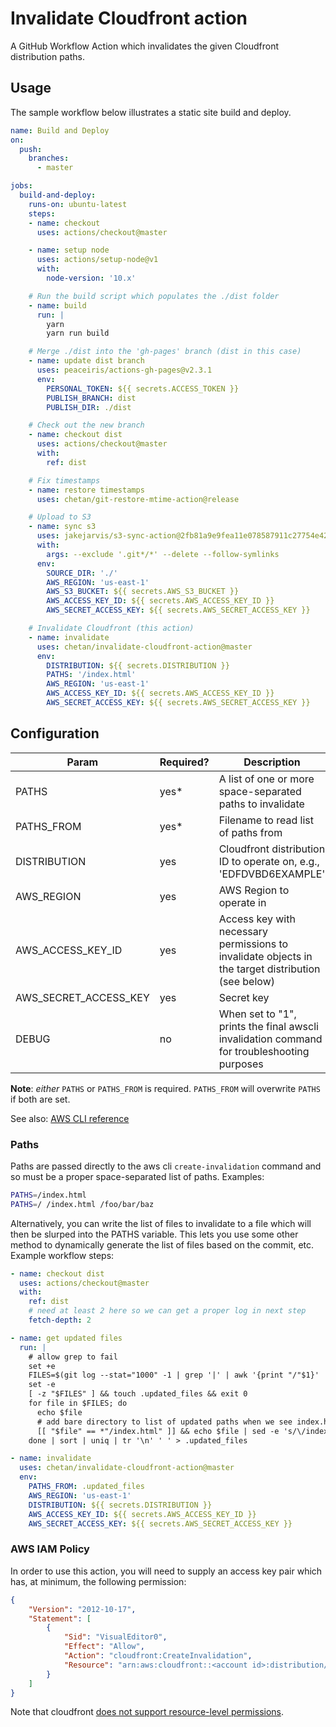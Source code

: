# Invalidate Cloudfront action

A GitHub Workflow Action which invalidates the given Cloudfront distribution paths.

## Usage

The sample workflow below illustrates a static site build and deploy.

```yaml
name: Build and Deploy
on:
  push:
    branches:
      - master

jobs:
  build-and-deploy:
    runs-on: ubuntu-latest
    steps:
    - name: checkout
      uses: actions/checkout@master

    - name: setup node
      uses: actions/setup-node@v1
      with:
        node-version: '10.x'

    # Run the build script which populates the ./dist folder
    - name: build
      run: |
        yarn
        yarn run build

    # Merge ./dist into the 'gh-pages' branch (dist in this case)
    - name: update dist branch
      uses: peaceiris/actions-gh-pages@v2.3.1
      env:
        PERSONAL_TOKEN: ${{ secrets.ACCESS_TOKEN }}
        PUBLISH_BRANCH: dist
        PUBLISH_DIR: ./dist

    # Check out the new branch
    - name: checkout dist
      uses: actions/checkout@master
      with:
        ref: dist

    # Fix timestamps
    - name: restore timestamps
      uses: chetan/git-restore-mtime-action@release

    # Upload to S3
    - name: sync s3
      uses: jakejarvis/s3-sync-action@2fb81a9e9fea11e078587911c27754e42e6a6e88
      with:
        args: --exclude '.git*/*' --delete --follow-symlinks
      env:
        SOURCE_DIR: './'
        AWS_REGION: 'us-east-1'
        AWS_S3_BUCKET: ${{ secrets.AWS_S3_BUCKET }}
        AWS_ACCESS_KEY_ID: ${{ secrets.AWS_ACCESS_KEY_ID }}
        AWS_SECRET_ACCESS_KEY: ${{ secrets.AWS_SECRET_ACCESS_KEY }}

    # Invalidate Cloudfront (this action)
    - name: invalidate
      uses: chetan/invalidate-cloudfront-action@master
      env:
        DISTRIBUTION: ${{ secrets.DISTRIBUTION }}
        PATHS: '/index.html'
        AWS_REGION: 'us-east-1'
        AWS_ACCESS_KEY_ID: ${{ secrets.AWS_ACCESS_KEY_ID }}
        AWS_SECRET_ACCESS_KEY: ${{ secrets.AWS_SECRET_ACCESS_KEY }}

```

## Configuration

Param | Required? | Description
----- | --------- | -----------
PATHS | yes* | A list of one or more space-separated paths to invalidate
PATHS_FROM | yes* | Filename to read list of paths from
DISTRIBUTION | yes |  Cloudfront distribution ID to operate on, e.g., 'EDFDVBD6EXAMPLE'
AWS_REGION | yes | AWS Region to operate in
AWS_ACCESS_KEY_ID | yes | Access key with necessary permissions to invalidate objects in the target distribution (see below)
AWS_SECRET_ACCESS_KEY | yes | Secret key
DEBUG | no | When set to "1", prints the final awscli invalidation command for troubleshooting purposes

__Note__: *either* `PATHS` or `PATHS_FROM` is required. `PATHS_FROM` will
overwrite `PATHS` if both are set.

See also: [AWS CLI reference](https://docs.aws.amazon.com/cli/latest/reference/cloudfront/create-invalidation.html)

### Paths

Paths are passed directly to the aws cli `create-invalidation` command and so
must be a proper space-separated list of paths. Examples:

```sh
PATHS=/index.html
PATHS=/ /index.html /foo/bar/baz
```

Alternatively, you can write the list of files to invalidate to a file which
will then be slurped into the PATHS variable. This lets you use some other
method to dynamically generate the list of files based on the commit, etc.
Example workflow steps:

```yaml
- name: checkout dist
  uses: actions/checkout@master
  with:
    ref: dist
    # need at least 2 here so we can get a proper log in next step
    fetch-depth: 2

- name: get updated files
  run: |
    # allow grep to fail
    set +e
    FILES=$(git log --stat="1000" -1 | grep '|' | awk '{print "/"$1}' | grep -e '\.html$')
    set -e
    [ -z "$FILES" ] && touch .updated_files && exit 0
    for file in $FILES; do
      echo $file
      # add bare directory to list of updated paths when we see index.html
      [[ "$file" == *"/index.html" ]] && echo $file | sed -e 's/\/index.html$/\//'
    done | sort | uniq | tr '\n' ' ' > .updated_files

- name: invalidate
  uses: chetan/invalidate-cloudfront-action@master
  env:
    PATHS_FROM: .updated_files
    AWS_REGION: 'us-east-1'
    DISTRIBUTION: ${{ secrets.DISTRIBUTION }}
    AWS_ACCESS_KEY_ID: ${{ secrets.AWS_ACCESS_KEY_ID }}
    AWS_SECRET_ACCESS_KEY: ${{ secrets.AWS_SECRET_ACCESS_KEY }}
```

### AWS IAM Policy

In order to use this action, you will need to supply an access key pair which has, at minimum, the following permission:

```json
{
    "Version": "2012-10-17",
    "Statement": [
        {
            "Sid": "VisualEditor0",
            "Effect": "Allow",
            "Action": "cloudfront:CreateInvalidation",
            "Resource": "arn:aws:cloudfront::<account id>:distribution/*"
        }
    ]
}
```

Note that cloudfront [does not support resource-level permissions](https://stackoverflow.com/a/44373795/1777780).
